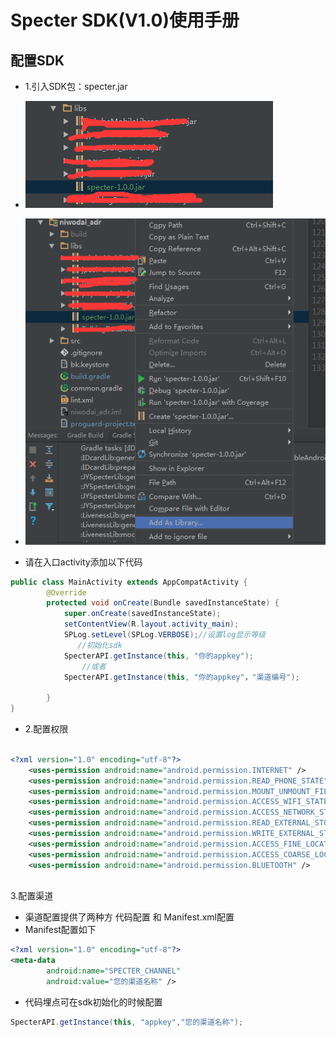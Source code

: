 # Specter SDK(V1.0)使用手册

## 配置SDK

* 1.引入SDK包：specter.jar

* ![](assets/图片1.png)

* ![](assets/图片2.png)
* 请在入口activity添加以下代码

```java
public class MainActivity extends AppCompatActivity {
    	@Override
    	protected void onCreate(Bundle savedInstanceState) {
        	super.onCreate(savedInstanceState);
        	setContentView(R.layout.activity_main);
        	SPLog.setLevel(SPLog.VERBOSE);//设置log显示等级
               //初始化sdk
        	SpecterAPI.getInstance(this, "你的appkey");
                //或者
            SpecterAPI.getInstance(this, "你的appkey"，"渠道编号");

    	}
}
```
* 2.配置权限

```xml

<?xml version="1.0" encoding="utf-8"?>
    <uses-permission android:name="android.permission.INTERNET" />
	<uses-permission android:name="android.permission.READ_PHONE_STATE" />
	<uses-permission android:name="android.permission.MOUNT_UNMOUNT_FILESYSTEMS" />
	<uses-permission android:name="android.permission.ACCESS_WIFI_STATE" />
	<uses-permission android:name="android.permission.ACCESS_NETWORK_STATE" />
	<uses-permission android:name="android.permission.READ_EXTERNAL_STORAGE" />
	<uses-permission android:name="android.permission.WRITE_EXTERNAL_STORAGE" />
	<uses-permission android:name="android.permission.ACCESS_FINE_LOCATION" />
	<uses-permission android:name="android.permission.ACCESS_COARSE_LOCATION" />
	<uses-permission android:name="android.permission.BLUETOOTH" />
	
```
3.配置渠道
* 渠道配置提供了两种方 代码配置 和 Manifest.xml配置
* Manifest配置如下
```xml
<?xml version="1.0" encoding="utf-8"?>
<meta-data
    	android:name="SPECTER_CHANNEL"
    	android:value="您的渠道名称" />
```
* 代码埋点可在sdk初始化的时候配置
```java
SpecterAPI.getInstance(this, "appkey","您的渠道名称");
```

